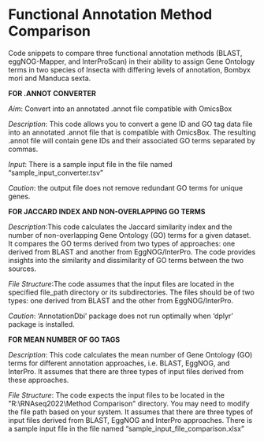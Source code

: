 # Functional Annotation Method Comparison
Code snippets to compare three functional annotation methods (BLAST, eggNOG-Mapper, and InterProScan) in their ability to assign Gene Ontology terms in two species of Insecta with differing levels of annotation, Bombyx mori and Manduca sexta. 


**FOR .ANNOT CONVERTER**

*Aim*: Convert into an annotated .annot file compatible with OmicsBox

*Description*: This code allows you to convert a gene ID and GO tag data file into an annotated .annot file that is compatible with OmicsBox. The resulting .annot  file will contain gene IDs and their associated GO terms separated by commas.

*Input*: There is a sample input file in the file named “sample_input_converter.tsv”

*Caution*: the output file does not remove redundant GO terms for unique genes.

**FOR JACCARD INDEX AND NON-OVERLAPPING GO TERMS**

*Description*:This code calculates the Jaccard similarity index and the number of non-overlapping Gene Ontology (GO) terms for a given dataset. It compares the GO terms derived from two types of approaches: one derived from BLAST and another from EggNOG/InterPro. The code provides insights into the similarity and dissimilarity of GO terms between the two sources.

*File Structure*:The code assumes that the input files are located in the specified file_path directory or its subdirectories. The files should be of two types: one derived from BLAST and the other from EggNOG/InterPro.

*Caution*: ‘AnnotationDbi’ package does not run optimally when ‘dplyr’ package is installed. 

**FOR MEAN NUMBER OF GO TAGS**

*Description*: This code calculates the mean number of Gene Ontology (GO) terms for different annotation approaches, i.e. BLAST, EggNOG, and InterPro. It assumes that there are three types of input files derived from these approaches.

*File Structure*: The code expects the input files to be located in the "R:\RNAseq2022\Method Comparison" directory. You may need to modify the file path based on your system. 
It assumes that there are three types of input files derived from BLAST, EggNOG and InterPro approaches.
There is a sample input file in the file named “sample_input_file_comparison.xlsx”
